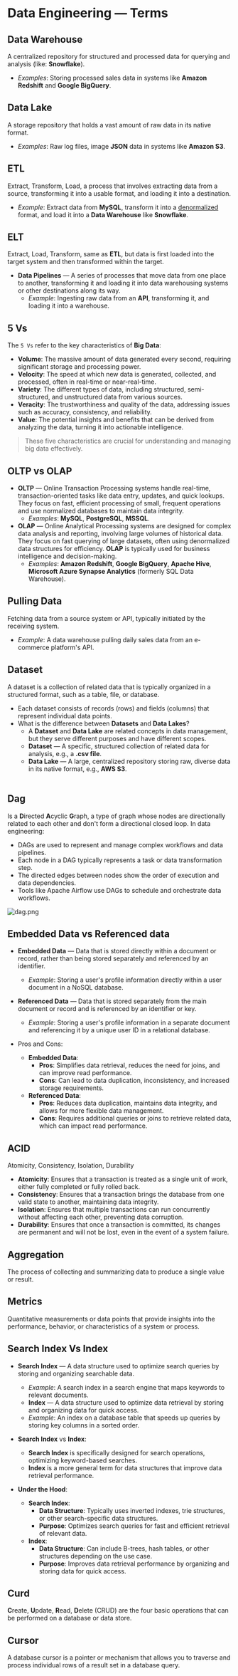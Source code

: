 # Data Engineering — Terms

## Data Warehouse
A centralized repository for structured and processed data for querying and analysis (like: **Snowflake**).
  * _Examples_: Storing processed sales data in systems like **Amazon Redshift** and **Google BigQuery**.

## Data Lake 
A storage repository that holds a vast amount of raw data in its native format.
  * _Examples_: Raw log files, image **JSON** data in systems like **Amazon S3**.

## ETL
Extract, Transform, Load, a process that involves extracting data from a source, transforming it into a usable format, and loading it into a destination.
  * _Example_: Extract data from **MySQL**, transform it into a [denormalized](/docs/dictionary/overview#denormalization) format, and load it into a **Data Warehouse** like **Snowflake**.

## ELT
Extract, Load, Transform, same as **ETL**, but data is first loaded into the target system and then transformed within the target.

* **Data Pipelines** — A series of processes that move data from one place to another, transforming it and loading it into data warehousing systems or other destinations along its way.
  * _Example_: Ingesting raw data from an **API**, transforming it, and loading it into a warehouse.

## 5 Vs
The `5 Vs` refer to the key characteristics of **Big Data**:
  * **Volume**: The massive amount of data generated every second, requiring significant storage and processing power.
  * **Velocity**: The speed at which new data is generated, collected, and processed, often in real-time or near-real-time.
  * **Variety**: The different types of data, including structured, semi-structured, and unstructured data from various sources.
  * **Veracity**: The trustworthiness and quality of the data, addressing issues such as accuracy, consistency, and reliability.
  * **Value**: The potential insights and benefits that can be derived from analyzing the data, turning it into actionable intelligence.
  > These five characteristics are crucial for understanding and managing big data effectively.

## OLTP vs OLAP
  * **OLTP** — Online Transaction Processing systems handle real-time, transaction-oriented tasks like data entry, updates, and quick lookups. They focus on fast, efficient processing of small, frequent operations and use normalized databases to maintain data integrity.
    * _Examples_: **MySQL**, **PostgreSQL**, **MSSQL**.
  * **OLAP** — Online Analytical Processing systems are designed for complex data analysis and reporting, involving large volumes of historical data. They focus on fast querying of large datasets, often using denormalized data structures for efficiency. **OLAP** is typically used for business intelligence and decision-making.
    * _Examples_: **Amazon Redshift**, **Google BigQuery**, **Apache Hive**, **Microsoft Azure Synapse Analytics** (formerly SQL Data Warehouse).

## Pulling Data
Fetching data from a source system or API, typically initiated by the receiving system.
  * _Example_: A data warehouse pulling daily sales data from an e-commerce platform's API.

## Dataset
A dataset is a collection of related data that is typically organized in a structured format, such as a table, file, or database.
  * Each dataset consists of records (rows) and fields (columns) that represent individual data points.
  * What is the difference between **Datasets** and **Data Lakes**?
    * A **Dataset** and **Data Lake** are related concepts in data management, but they serve different purposes and have different scopes.
    * **Dataset** — A specific, structured collection of related data for analysis, e.g., a **.csv file**.
    * **Data Lake** — A large, centralized repository storing raw, diverse data in its native format, e.g., **AWS S3**.
      <br /><br />

## Dag
Is a **D**irected **A**cyclic **G**raph, a type of graph whose nodes are directionally related to each other and don't form a directional closed loop. In data engineering:
  * DAGs are used to represent and manage complex workflows and data pipelines.
  * Each node in a DAG typically represents a task or data transformation step.
  * The directed edges between nodes show the order of execution and data dependencies.
  * Tools like Apache Airflow use DAGs to schedule and orchestrate data workflows.

![dag.png](/images/dag.png)


## Embedded Data vs Referenced data
* **Embedded Data** — Data that is stored directly within a document or record, rather than being stored separately and referenced by an identifier.
    * _Example_: Storing a user's profile information directly within a user document in a NoSQL database.
* **Referenced Data** — Data that is stored separately from the main document or record and is referenced by an identifier or key.
    * _Example_: Storing a user's profile information in a separate document and referencing it by a unique user ID in a relational database.

* Pros and Cons:
    * **Embedded Data**:
        * **Pros**: Simplifies data retrieval, reduces the need for joins, and can improve read performance.
        * **Cons**: Can lead to data duplication, inconsistency, and increased storage requirements.
    * **Referenced Data**:
        * **Pros**: Reduces data duplication, maintains data integrity, and allows for more flexible data management.
        * **Cons**: Requires additional queries or joins to retrieve related data, which can impact read performance.

## ACID 
Atomicity, Consistency, Isolation, Durability 

* **Atomicity**: Ensures that a transaction is treated as a single unit of work, either fully completed or fully rolled back.
* **Consistency**: Ensures that a transaction brings the database from one valid state to another, maintaining data integrity.
* **Isolation**: Ensures that multiple transactions can run concurrently without affecting each other, preventing data corruption.
* **Durability**: Ensures that once a transaction is committed, its changes are permanent and will not be lost, even in the event of a system failure.


## Aggregation
The process of collecting and summarizing data to produce a single value or result.


## Metrics
Quantitative measurements or data points that provide insights into the performance, 
behavior, or characteristics of a system or process.


## Search Index Vs Index
* **Search Index** — A data structure used to optimize search queries by storing and organizing searchable data.
    * _Example_: A search index in a search engine that maps keywords to relevant documents.
    * **Index** — A data structure used to optimize data retrieval by storing and organizing data for quick access.
    * _Example_: An index on a database table that speeds up queries by storing key columns in a sorted order.
* **Search Index** vs **Index**:
    * **Search Index** is specifically designed for search operations, optimizing keyword-based searches.
    * **Index** is a more general term for data structures that improve data retrieval performance.
  
* **Under the Hood**:
    * **Search Index**:
        * **Data Structure**: Typically uses inverted indexes, trie structures, or other search-specific data structures.
        * **Purpose**: Optimizes search queries for fast and efficient retrieval of relevant data.
    * **Index**:
        * **Data Structure**: Can include B-trees, hash tables, or other structures depending on the use case.
        * **Purpose**: Improves data retrieval performance by organizing and storing data for quick access.

## Curd
**C**reate, **U**pdate, **R**ead, **D**elete (CRUD) are the four basic operations that can be performed on a database or data store.

## Cursor
A database cursor is a pointer or mechanism that allows you to
traverse and process individual rows of a result set in a database query.

<!-- TODO

b + tree

b - trees

CAP theorem

base in nosql?

clickhouse vs mongo?

RDBMS
DBMS

accumulate data

unwind

log n
-->